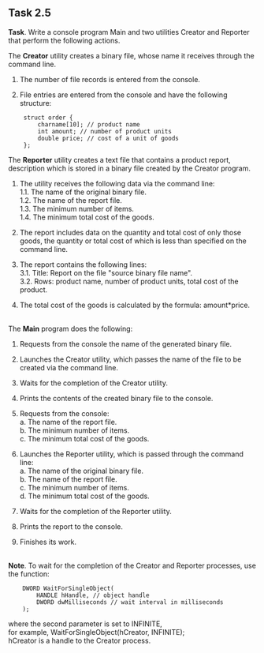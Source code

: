 ## Task 2.5
**Task**. Write a console program Main and two utilities Creator and Reporter that perform the following actions.



The **Creator** utility creates a binary file, whose name it receives through the command line.

1. The number of file records is entered from the console.
2. File entries are entered from the console and have the following structure:
        
        struct order {
            charname[10]; // product name
            int amount; // number of product units
            double price; // cost of a unit of goods
        };

The **Reporter** utility creates a text file that contains a product report, description
which is stored in a binary file created by the Creator program.

1. The utility receives the following data via the command line:  
 1.1. The name of the original binary file.  
 1.2. The name of the report file.  
 1.3. The minimum number of items.  
 1.4. The minimum total cost of the goods.

2. The report includes data on the quantity and total cost of only those goods, the quantity or total cost of which is less than specified on the command line.

3. The report contains the following lines:  
 3.1. Title: Report on the file "source binary file name".  
 3.2. Rows: product name, number of product units, total cost of the product.

4. The total cost of the goods is calculated by the formula: amount*price.

\
The **Main** program does the following:

1. Requests from the console the name of the generated binary file.

2. Launches the Creator utility, which passes the name of the file to be created via the command line.



3. Waits for the completion of the Creator utility.
4. Prints the contents of the created binary file to the console.

5. Requests from the console:\
    a. The name of the report file.\
    b. The minimum number of items.\
    c. The minimum total cost of the goods.

6. Launches the Reporter utility, which is passed through the command line:  
    a. The name of the original binary file.  
    b. The name of the report file.  
    c. The minimum number of items.  
    d. The minimum total cost of the goods.

7. Waits for the completion of the Reporter utility.

8. Prints the report to the console.

9. Finishes its work.

\
**Note**. To wait for the completion of the Creator and Reporter processes, use the function:

        DWORD WaitForSingleObject(  
            HANDLE hHandle, // object handle  
            DWORD dwMilliseconds // wait interval in milliseconds  
        );
        
where the second parameter is set to INFINITE,  
for example, WaitForSingleObject(hCreator, INFINITE);  
hCreator is a handle to the Creator process.
